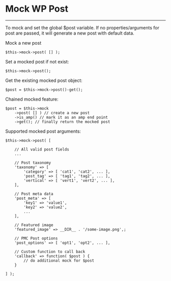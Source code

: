 # Mock WP Post

---
To mock and set the global $post variable. If no properties/arguments for post are passed, it will generate a new post with default data.

Mock a new post

    $this->mock->post( [] );

Set a mocked post if not exist:

    $this->mock->post();

Get the existing mocked post object:

    $post = $this->mock->post()-get();

Chained mocked feature:
    
    $post = $this->mock
        ->post( [] ) // create a new post
        ->is_amp() // mark it as an amp end point
        ->get(); // finally return the mocked post


Supported mocked post arguments:

    $this->mock->post( [

        // All valid post fields
        ...
        
        // Post taxonomy
        'taxonomy' => [
            'category' => [ 'cat1', 'cat2', ... ],
            'post_tag' => [ 'tag1', 'tag2', ... ],
            'vertical' => [ 'vert1', 'vert2', ... ],
        ],

        // Post meta data
        'post_meta' => [
            'key1' => 'value1',
            'key2' => 'value2',
            ...
        ],

        // Featured image
        'featured_image' => __DIR__ . '/some-image.png',;

        // PMC Post options
        'post_options' => [ 'opt1', 'opt2', ... ],

        // Custom function to call back
        'callback' => function( $post ) {
            // do additional mock for $post
        }

    ] );
